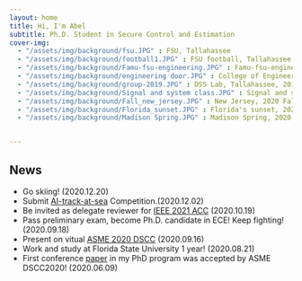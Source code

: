 ```yaml
---
layout: home
title: Hi, I'm Abel
subtitle: Ph.D. Student in Secure Control and Estimation
cover-img:
  - "/assets/img/background/fsu.JPG" : FSU, Tallahassee
  - "/assets/img/background/football1.JPG" : FSU football, Tallahassee, 2019 Fall
  - "/assets/img/background/Famu-fsu-engineering.JPG" : Famu-fsu-engineering, Tallahassee, 2019 summer
  - "/assets/img/background/engineering door.JPG" : College of Engineering
  - "/assets/img/background/group-2019.JPG" : DSS Lab, Tallahassee, 2019 Winter
  - "/assets/img/background/Signal and system class.JPG" : Signal and system class, Tallahassee, 2019 Fall
  - "/assets/img/background/Fall_new_jersey.JPG" : New Jersey, 2020 Fall
  - "/assets/img/background/Florida_sunset.JPG" : Florida's sunset, 2020 Spring
  - "/assets/img/background/Madison Spring.JPG" : Madison Spring, 2020 Summer


---
```


## News
* Go skiing! (2020.12.20)
* Submit [AI-track-at-sea](https://www.challenge.gov/challenge/AI-tracks-at-sea/) Competition.(2020.12.02)
* Be invited as delegate reviewer for [IEEE 2021 ACC](https://acc2021.a2c2.org/) (2020.10.19)
* Pass preliminary exam, become Ph.D. candidate in ECE! Keep fighting! (2020.09.18)
* Present on vitual [ASME 2020 DSCC](https://event.asme.org/DSCC) (2020.09.16)
* Work and study at Florida State University 1 year! (2020.08.21)
* First conference [paper](https://arxiv.org/abs/2009.03414) in my PhD program was accepted by ASME DSCC2020! (2020.06.09)

